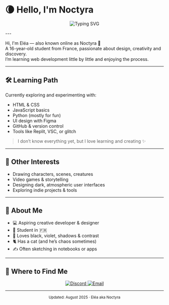 # 🌘 Hello, I'm Noctyra

<div align="center">
  
![Typing SVG](https://readme-typing-svg.herokuapp.com?font=Fira+Code&pause=1000&color=36BCF7&center=true&vCenter=true&width=435&lines=Full-Stack+Web+Developer;UX%2FUI+Designer;Creative+Coder;Tech+Explorer)

</div>
---

Hi, I'm Eléa — also known online as Noctyra 🖤  
A 16-year-old student from France, passionate about design, creativity and discovery.  
I’m learning web development little by little and enjoying the process.

---

## 🛠️ Learning Path

Currently exploring and experimenting with:

- HTML & CSS
- JavaScript basics
- Python (mostly for fun)
- UI design with Figma
- GitHub & version control
- Tools like Replit, VSC, or glitch

> I don’t know everything yet, but I love learning and creating ✨

---

## 🎨 Other Interests

- Drawing characters, scenes, creatures
- Video games & storytelling
- Designing dark, atmospheric user interfaces
- Exploring indie projects & tools

---

## 🧬 About Me

- 💻 Aspiring creative developer & designer
- 🎒 Student in 🇫🇷
- 🖤 Loves black, violet, shadows & contrast
- 🐈 Has a cat (and he’s chaos sometimes)
- ✍️ Often sketching in notebooks or apps

---

## 🤝 Where to Find Me

<div align="center">
  <a href="https://discord.com/users/1400836934829473853">
    <img src="https://img.shields.io/badge/Discord–DMs Open-5865F2?style=for-the-badge&logo=discord&logoColor=white" alt="Discord"/>
  </a>
  <a href="mailto:noctyramc@gmail.com">
    <img src="https://img.shields.io/badge/Email–Say Hi!-D14836?style=for-the-badge&logo=gmail&logoColor=white" alt="Email"/>
  </a>
</div>

---

<div align="center">
  <sub>Updated: August 2025 · Eléa aka Noctyra</sub>  
</div>
